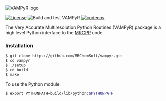 ![VAMPyR logo](https://github.com/MRChemSoft/VAMPyR/raw/master/doc/gfx/logo.png)

[![License](https://img.shields.io/badge/license-%20LGPLv3-blue.svg)](../master/LICENSE)
![Build and test VAMPyR](https://github.com/MRChemSoft/vampyr/workflows/Build%20and%20test%20VAMPyR/badge.svg)
[![codecov](https://codecov.io/gh/MRChemSoft/vampyr/branch/master/graph/badge.svg)](https://codecov.io/gh/MRChemSoft/vampyr)

The Very Accurate Multiresolution Python Routines (VAMPyR) package is a high
level Python interface to the [MRCPP](https://github.com/MRChemSoft/mrcpp) code.

### Installation

```sh
$ git clone https://github.com/MRChemSoft/vampyr.git
$ cd vampyr
$ ./setup
$ cd build
$ make
```

To use the Python module:

``` sh
$ export PYTHONPATH=build/lib/python:$PYTHONPATH
```
